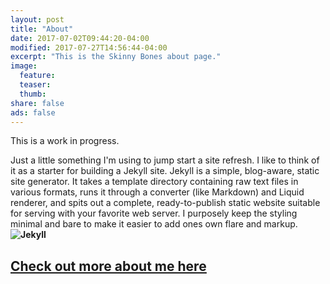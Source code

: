 ```yaml
---
layout: post
title: "About"
date: 2017-07-02T09:44:20-04:00
modified: 2017-07-27T14:56:44-04:00
excerpt: "This is the Skinny Bones about page."
image:
  feature:
  teaser:
  thumb:
share: false
ads: false
---
```


This is a work in progress.

Just a little something I'm using to jump start a site refresh. I like to think of it as a starter for building a Jekyll site.
Jekyll is a simple, blog-aware, static site generator. It takes a template directory containing raw text files in various formats, runs it through a converter (like Markdown) and Liquid renderer, and spits out a complete, ready-to-publish static website suitable for serving with your favorite web server. I purposely keep the styling minimal and bare to make it easier to add ones own flare and markup.
<b><img src="http://jekyllcn.com/img/logo-2x.png" alt="Jekyll"></b>
<h2><a href="https://www.kevinwaweru.com/"><u>Check out more about me here</u></a></h2>
